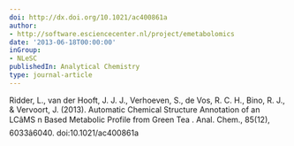 ```yaml
---
doi: http://dx.doi.org/10.1021/ac400861a
author:
- http://software.esciencecenter.nl/project/emetabolomics
date: '2013-06-18T00:00:00'
inGroup:
- NLeSC
publishedIn: Analytical Chemistry
type: journal-article
---
```

Ridder, L., van der Hooft, J. J. J., Verhoeven, S., de Vos, R. C. H., Bino, R. J., & Vervoort, J. (2013).  Automatic Chemical Structure Annotation of an LCâMS  n  Based Metabolic Profile from Green Tea . Anal. Chem., 85(12), 6033â6040. doi:10.1021/ac400861a


